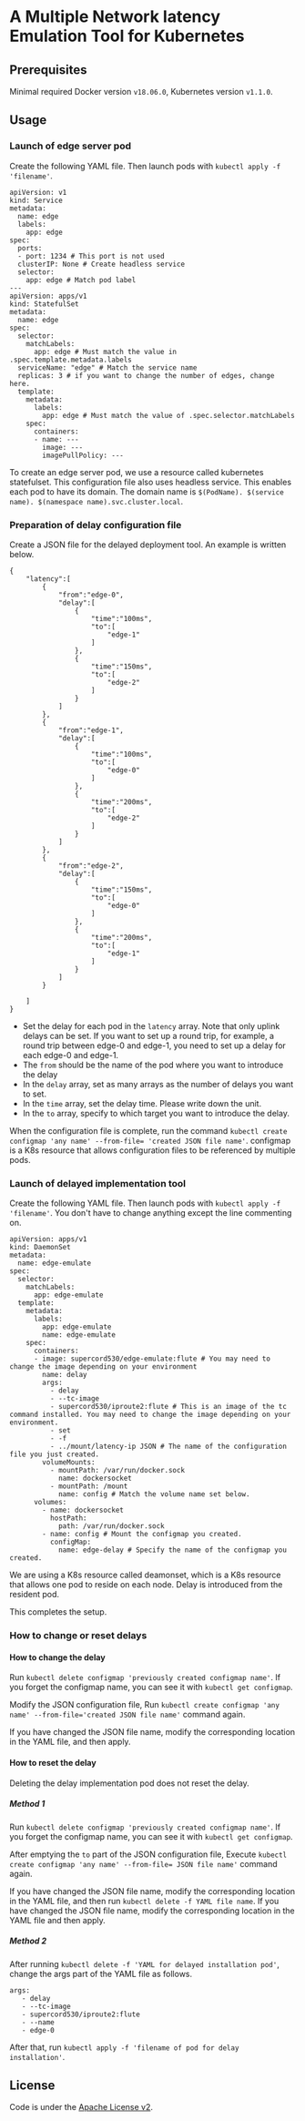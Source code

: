 # A Multiple Network latency Emulation Tool for Kubernetes
## Prerequisites

Minimal required Docker version `v18.06.0`, Kubernetes version `v1.1.0`.

## Usage
### Launch of edge server pod

Create the following YAML file. Then launch pods with `kubectl apply -f 'filename'`.
```
apiVersion: v1
kind: Service
metadata:
  name: edge
  labels:
    app: edge
spec:
  ports:
  - port: 1234 # This port is not used
  clusterIP: None # Create headless service
  selector:
    app: edge # Match pod label
---
apiVersion: apps/v1
kind: StatefulSet
metadata:
  name: edge
spec:
  selector:
    matchLabels:
      app: edge # Must match the value in .spec.template.metadata.labels
  serviceName: "edge" # Match the service name
  replicas: 3 # if you want to change the number of edges, change here.
  template: 
    metadata:
      labels:
        app: edge # Must match the value of .spec.selector.matchLabels
    spec:
      containers:
      - name: ---
        image: --- 
        imagePullPolicy: --- 
```
To create an edge server pod, we use a resource called kubernetes statefulset. This configuration file also uses headless service. This enables each pod to have its domain. The domain name is `$(PodName). $(service name). $(namespace name).svc.cluster.local`.

### Preparation of delay configuration file

Create a JSON file for the delayed deployment tool. An example is written below.

```text
{
    "latency":[
        {
            "from":"edge-0",
            "delay":[
                {
                    "time":"100ms",
                    "to":[
                        "edge-1"
                    ]
                },
                {
                    "time":"150ms",
                    "to":[
                        "edge-2"
                    ]
                }
            ]
        },
        {
            "from":"edge-1",
            "delay":[
                {
                    "time":"100ms",
                    "to":[
                        "edge-0" 
                    ]
                },
                {
                    "time":"200ms",
                    "to":[
                        "edge-2"
                    ]
                }
            ]
        },
        {
            "from":"edge-2",
            "delay":[
                {
                    "time":"150ms",
                    "to":[
                        "edge-0" 
                    ]
                },
                {
                    "time":"200ms",
                    "to":[
                        "edge-1"
                    ]
                }
            ]
        }

    ]
}
```
- Set the delay for each pod in the `latency` array. Note that only uplink delays can be set. If you want to set up a round trip, for example, a round trip between edge-0 and edge-1, you need to set up a delay for each edge-0 and edge-1.
- The `from` should be the name of the pod where you want to introduce the delay
- In the `delay` array, set as many arrays as the number of delays you want to set.
- In the `time` array, set the delay time. Please write down the unit.
- In the `to` array, specify to which target you want to introduce the delay. 

When the configuration file is complete, run the command `kubectl create configmap 'any name' --from-file= 'created JSON file name'`. configmap is a K8s resource that allows configuration files to be referenced by multiple pods. 

### Launch of delayed implementation tool

Create the following YAML file. Then launch pods with `kubectl apply -f 'filename'`.
You don't have to change anything except the line commenting on. 

```text
apiVersion: apps/v1
kind: DaemonSet
metadata:
  name: edge-emulate
spec:
  selector:
    matchLabels:
      app: edge-emulate
  template:
    metadata:
      labels:
        app: edge-emulate
        name: edge-emulate
    spec:
      containers:
      - image: supercord530/edge-emulate:flute # You may need to change the image depending on your environment
        name: delay
        args:
          - delay
          - --tc-image
          - supercord530/iproute2:flute # This is an image of the tc command installed. You may need to change the image depending on your environment.
          - set 
          - -f 
          - ../mount/latency-ip JSON # The name of the configuration file you just created.
        volumeMounts:
          - mountPath: /var/run/docker.sock
            name: dockersocket
          - mountPath: /mount
            name: config # Match the volume name set below.
      volumes:
        - name: dockersocket
          hostPath:
            path: /var/run/docker.sock
        - name: config # Mount the configmap you created.
          configMap:
            name: edge-delay # Specify the name of the configmap you created.
```
We are using a K8s resource called deamonset, which is a K8s resource that allows one pod to reside on each node. Delay is introduced from the resident pod.

This completes the setup.

### How to change or reset delays

#### How to change the delay

Run `kubectl delete configmap 'previously created configmap name'`. If you forget the configmap name, you can see it with `kubectl get configmap`.

Modify the JSON configuration file, Run 
`kubectl create configmap 'any name' --from-file='created JSON file name'` command again.

If you have changed the JSON file name, modify the corresponding location in the YAML file, and then apply.

#### How to reset the delay

Deleting the delay implementation pod does not reset the delay.

##### Method 1

Run `kubectl delete configmap 'previously created configmap name'`. If you forget the configmap name, you can see it with `kubectl get configmap`.

After emptying the `to` part of the JSON configuration file,
Execute `kubectl create configmap 'any name' --from-file= JSON file name'` command again.

If you have changed the JSON file name, modify the corresponding location in the YAML file, and then run `kubectl delete -f YAML file name`. If you have changed the JSON file name, modify the corresponding location in the YAML file and then apply.

##### Method 2

After running `kubectl delete -f 'YAML for delayed installation pod'`, change the args part of the YAML file as follows.
```
args:
   - delay
   - --tc-image
   - supercord530/iproute2:flute
   - --name
   - edge-0
```
After that, run `kubectl apply -f 'filename of pod for delay installation'`.

## License

Code is under the [Apache License v2](https://www.apache.org/licenses/LICENSE-2.0.txt).